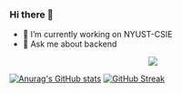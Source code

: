 ### Hi there 👋

- 🔭 I’m currently working on NYUST-CSIE
- 💬 Ask me about backend

<div align="center"> <img src="https://github-readme-stats.vercel.app/api/top-langs/?username=peterouob&hide_title=true&hide_border=true&layout=compact&langs_count=6&text_color=000&icon_color=fff&bg_color=0,52fa5a,4dfcff,c64dff&theme=graywhite" /> </div>

[![Anurag's GitHub stats](https://github-readme-stats.vercel.app/api?username=peterouob)](https://github.com/anuraghazra/github-readme-stats)
[![GitHub Streak](https://github-readme-streak-stats.herokuapp.com/?user=peterouob)](https://git.io/streak-stats)

